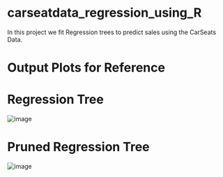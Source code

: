 # carseatdata_regression_using_R

In this project we fit Regression trees to predict sales using the CarSeats Data.

# Output Plots for Reference

# Regression Tree

![image](https://user-images.githubusercontent.com/68840596/120911095-74381480-c6d8-11eb-9396-e5b06491b323.png)

# Pruned Regression Tree

![image](https://user-images.githubusercontent.com/68840596/120911119-a6e20d00-c6d8-11eb-8ce8-9a7628415044.png)

